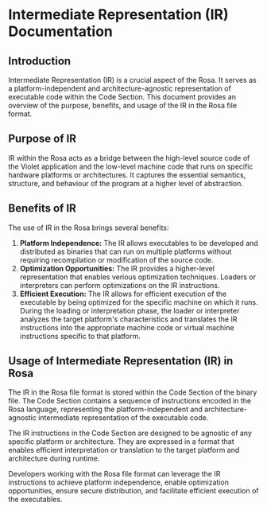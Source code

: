 # Intermediate Representation (IR) Documentation

## Introduction
Intermediate Representation (IR) is a crucial aspect of the Rosa.
It serves as a platform-independent and architecture-agnostic representation of
executable code within the Code Section. This document provides an overview of
the purpose, benefits, and usage of the IR in the Rosa file format.

## Purpose of IR
IR within the Rosa acts as a bridge between
the high-level source code of the Violet application and the low-level machine
code that runs on specific hardware platforms or architectures. It captures the
essential semantics, structure, and behaviour of the program at a higher level
of abstraction.

## Benefits of IR
The use of IR in the Rosa brings several benefits:

1. **Platform Independence:** The IR allows executables to be developed and distributed as binaries that can run on multiple platforms without requiring recompilation or modification of the source code.
2. **Optimization Opportunities:** The IR provides a higher-level representation that enables verious optimization techniques. Loaders or interpreters can perform optimizations on the IR instructions.
3. **Efficient Execution:** The IR allows for efficient execution of the executable by being optimized for the specific machine on which it runs. During the loading or interpretation phase, the loader or interpreter analyzes the target platform's characteristics and translates the IR instructions into the appropriate machine code or virtual machine instructions specific to that platform.

## Usage of Intermediate Representation (IR) in Rosa
The IR in the Rosa file format is stored within the Code Section of the binary file.
The Code Section contains a sequence of instructions encoded in the Rosa language,
representing the platform-independent and architecture-agnostic intermediate representation of the executable code.

The IR instructions in the Code Section are designed to be agnostic of any specific
platform or architecture. They are expressed in a format that enables efficient 
interpretation or translation to the target platform and architecture during runtime.

Developers working with the Rosa file format can leverage the IR instructions to achieve
platform independence, enable optimization opportunities, ensure secure distribution, and
facilitate efficient execution of the executables.
